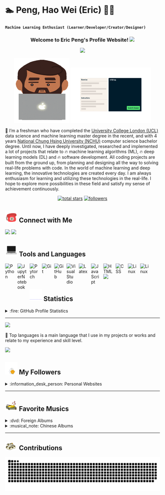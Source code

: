 # :swimmer: Peng, Hao Wei (Eric) :guardsman: 

**`Machine Learning Enthusiast (Learner/Developer/Creator/Designer)`**

<!-- WELCOME WEBSITE -->
<h3 align="center">
  Welcome to Eric Peng's Profile Website!
  <img src="https://media.giphy.com/media/hvRJCLFzcasrR4ia7z/giphy.gif" width="28">
</h3> 



<!-- GIF SECTION -->
<p align="center">
  <a href="https://git.io/typing-svg"><img src="https://readme-typing-svg.demolab.com/?lines=Machine%20Learning%20Enthusiast;5%2B%20years%20of%20coding%20experienced;1%20year%20Full%20Stack%20internship%20experienced;Always%20possessing%20curiosity;Work%20Life%20Balance%20!!&font=Secular%20One&duration=2500&pause=1200&color=9D2CF7&center=true&width=440&height=75"></a>
</p>

<p align="center">
<img src="https://github.com/Hao-Wei-Peng/Hao-Wei-Peng/blob/main/coding.gif" alt="unclecoding"  width="180" height="210"/>
<img src="https://github.com/Hao-Wei-Peng/Hao-Wei-Peng/blob/main/python.gif" alt="mushcoding"  width="260" height="180"/>
</p>


<!-- PERSONAL INTRO -->
:notebook_with_decorative_cover: I’m a freshman who have completed the [University College London (UCL)](https://www.ucl.ac.uk/prospective-students/graduate/taught-degrees/data-science-and-machine-learning-msc) data science and machine learning master degree in the recent, and with 4 years [National Chung  Hsing University (NCHU)](http://www.cs.nchu.edu.tw/v4/en/) computer science bachelor degree. Until now, I have deeply investigated, researched and implemented a lot of projects that relate to :fire: machine learning algorithms (ML), :fire: deep learning models (DL) and :fire: software development. All coding projects are built from the ground up, from planning and designing all the way to solving real-life problems with code. In the world of machine learning and deep learning, the innovative technologies are created every day. I am always enthusiasm for learning and utilizing these technologies in the real-life. I hope to explore more possibilities in these field and satisfy my sense of achievement continuously. 




<!-- SOCIAL BADGES SECTION -->
<p align="center">
<!--   <a href="https://www.youtube.com/c/DevProTips?sub_confirmation=1">
    <img alt="youtube subscribers" title="Subscribe to my YouTube channel" src="https://custom-icon-badges.demolab.com/youtube/channel/subscribers/UCipSxT7a3rn81vGLw9lqRkg?color=%23E05D44&label=SUBSCRIBE&logo=video&logoColor=white&style=for-the-badge&labelColor=CE4630"/></a> 
  
  <a href="https://www.youtube.com/c/DevProTips">
    <img alt="youtube views" title="YouTube views" src="https://custom-icon-badges.demolab.com/youtube/channel/views/UCipSxT7a3rn81vGLw9lqRkg?color=%23E1AD0E&logo=video&logoColor=white&style=for-the-badge&labelColor=C79600"/></a>  <a href="https://github.com/Hao-Wei-Peng/Simple-View-Counter"> -->
  
  <a href="https://github.com/Hao-Wei-Peng?tab=repositories&sort=stargazers">
    <img alt="total stars" title="Total stars on GitHub" src="https://custom-icon-badges.demolab.com/github/stars/Hao-Wei-Peng?color=55960c&style=for-the-badge&labelColor=488207&logo=star"/></a>
  
  <a href="https://github.com/Hao-Wei-Peng?tab=followers">
         <img alt="followers" title="Followers other on Github" src="https://custom-icon-badges.demolab.com/github/followers/Hao-Wei-Peng?color=236ad3&labelColor=1155ba&style=for-the-badge&logo=person-add&label=Follow&logoColor=white"/></a>
   
</p>




<!-- CONNECT WITH ME -->
## <img src="https://github.com/Hao-Wei-Peng/Hao-Wei-Peng/blob/main/phone.gif" width="40"> Connect with Me 

<p align="left">
<a href=https://www.linkedin.com/in/hao-wei-eric-peng-38a7311a6/?locale=en_US><img src="https://img.shields.io/badge/LinkedIn-0077B5?style=for-the-badge&logo=linkedin&logoColor=white"></a>
<a href="mailto:eric.hw.peng@gmail.com"><img src="https://img.shields.io/badge/Gmail-D14836?style=for-the-badge&logo=gmail&logoColor=white"></a>
</p>




<!-- PROGRAMMING LANGUAGES -->
## <img src="https://github.com/Hao-Wei-Peng/Hao-Wei-Peng/blob/main/computer.gif" width="40"> Tools and Languages
<img align="left" alt="Python" width="30px" style="padding-right:10px;" src="https://cdn.jsdelivr.net/gh/devicons/devicon/icons/python/python-original.svg" />
<img align="left" alt="JupyterNotebook" width="30px" style="padding-right:10px;" src="https://cdn.jsdelivr.net/gh/devicons/devicon/icons/jupyter/jupyter-original-wordmark.svg" />
<img align="left" alt="Pytorch" width="30px" style="padding-right:10px;" src="https://cdn.jsdelivr.net/gh/devicons/devicon/icons/pytorch/pytorch-original.svg" />       
<img align="left" alt="Git" width="30px" style="padding-right:10px;" src="https://cdn.jsdelivr.net/gh/devicons/devicon/icons/git/git-original.svg" />
<img align="left" alt="GitHub" width="30px" style="padding-right:10px;" src="https://cdn.jsdelivr.net/gh/devicons/devicon/icons/github/github-original.svg" />
<img align="left" alt="VisualStudio" width="30px" style="padding-right:10px;" src="https://cdn.jsdelivr.net/gh/devicons/devicon/icons/visualstudio/visualstudio-plain.svg" />
<img align="left" alt="Latex" width="30px" style="padding-right:10px;" src="https://cdn.jsdelivr.net/gh/devicons/devicon/icons/latex/latex-original.svg" />
<img align="left" alt="JavaScript" width="30px" style="padding-right:10px;" src="https://cdn.jsdelivr.net/gh/devicons/devicon/icons/javascript/javascript-plain.svg" />
<img align="left" alt="HTML" width="30px" style="padding-right:10px;" src="https://cdn.jsdelivr.net/gh/devicons/devicon/icons/html5/html5-plain.svg" />
<img align="left" alt="CSS" width="30px" style="padding-right:10px;" src="https://cdn.jsdelivr.net/gh/devicons/devicon/icons/css3/css3-plain.svg" />
<img align="left" alt="Linux" width="30px" style="padding-right:10px;" src="https://cdn.jsdelivr.net/gh/devicons/devicon/icons/linux/linux-original.svg" />
<img align="left" alt="Linux" width="30px" style="padding-right:10px;" src="https://cdn.jsdelivr.net/gh/devicons/devicon/icons/azure/azure-original.svg" />           
<br />


<!-- LINES -->
<br />
<img src="https://www.animatedimages.org/data/media/562/animated-line-image-0429.gif" width="450px">



<!-- STATISTICS -->
## <img src="https://github.com/Hao-Wei-Peng/Hao-Wei-Peng/blob/main/statistic_chart.gif" width="40"> Statistics
<details> 
  <summary> :fire: GitHub Profile Statistics</summary>
  <br/>
    <a href="https://github.com/anuraghazra/github-readme-stats"><img alt="Peng, Hao Wei's Github Statistics" src="https://github-readme-stats-sigma-five.vercel.app/api/?username=Hao-Wei-Peng&show_icons=true&theme=swift&hide_border=true" height="180px" /></a>
    <a href="https://github.com/anuraghazra/github-readme-stats"><img alt="Peng, Hao Wei's Top Languages" src="https://github-readme-stats-sigma-five.vercel.app/api/top-langs/?username=Hao-Wei-Peng&layout=compact&theme=react&hide_border=true&title_color=F85D7F&icon_color=F8D866" width="450px" height="180px" /></a>
   
  <br/>
</details>

---
<img src="https://github-readme-streak-stats.herokuapp.com?user=Hao-Wei-Peng&theme=violet-punch" width="550">

:notebook: Top languages is a main language that I use in my projects or works and relate to my experience and skill level.


<!-- LINES -->
<img src="https://www.animatedimages.org/data/media/562/animated-line-image-0429.gif" width="450px">




<!-- GitHub FOLLOWERS -->
## <img src="https://github.com/Hao-Wei-Peng/Hao-Wei-Peng/blob/main/friend.gif" width="40"> My Followers
<details>
<summary> :information_desk_person: Personal Websites </summary>

<!--START_SECTION:top-followers-->
<table>
  <tr>
    <td align="center">
      <a href="https://github.com/ChengTsungPao">
        <img src="https://avatars.githubusercontent.com/u/46835017?v=4" width="100px;" alt="ChengTsungPao"/>
      </a>
      <br />
      <a href="https://github.com/ChengTsungPao">ChengTsungPao</a>
    </td> 
</tr>
  <tr>
    <td align="center">
      <a href="https://github.com/alicia7mm">
        <img src="https://avatars.githubusercontent.com/u/60660031?v=4" width="100px;" alt="alicia7mm"/>
      </a>
      <br />
      <a href="https://github.com/alicia7mm">alicia7mm</a>
    </td> 
    
</tr>
</table>
<!--ENG_SECTION:bottom-followers-->

</details>

---





<!-- FAVORITE MUSICS -->
## <img src="https://github.com/Hao-Wei-Peng/Hao-Wei-Peng/blob/main/music.gif" width="40"> Favorite Musics
<details>
<summary> :dvd: Foreign Albums </summary>
<p align="center"><a href="https://www.last.fm/music/Taylor+Swift/Red+(Taylor%27s+Version)"><img src="https://lastfm.freetls.fastly.net/i/u/64s/6b7a28849d6a3b673f49873414cb03a8.jpg" title="Taylor Swift - Red"></a> <a href="https://www.last.fm/music/Charlie+Puth/CHARLIE"><img src="https://lastfm.freetls.fastly.net/i/u/64s/1f4d106bfc5a4d0e8dcec8490630fab3.jpg" title="Charlie Puth - CHARLIE"></a> <a href="https://www.last.fm/music/NewJeans/NewJeans+1st+EP+%27New+Jeans%27"><img src="https://lastfm.freetls.fastly.net/i/u/64s/eb43ff27cf3e528ba0ed6306d52139a5.jpg" title="NewJeans - NewJeans 1st EP 'New Jeans'"></a>

</p>
</details>





<details>
<summary> :musical_note: Chinese Albums </summary>

</details>

---




<!-- SNAKE CONTRIBUTIONS -->
## <img src="https://github.com/Hao-Wei-Peng/Hao-Wei-Peng/blob/main/snake.gif" width="40"> Contributions
![Snake animation](https://github.com/Hao-Wei-Peng/Hao-Wei-Peng/blob/output/github-contribution-grid-snake.svg)









<!--
**Hao-Wei-Peng/Hao-Wei-Peng** is a ✨ _special_ ✨ repository because its `README.md` (this file) appears on your GitHub profile.

Here are some ideas to get you started:

- 🔭 I’m currently working on ...
- 🌱 I’m currently learning ...
- 👯 I’m looking to collaborate on ...
- 🤔 I’m looking for help with ...
- 💬 Ask me about ...
- 📫 How to reach me: ...
- 😄 Pronouns: ...
- ⚡ Fun fact: ...
-->
